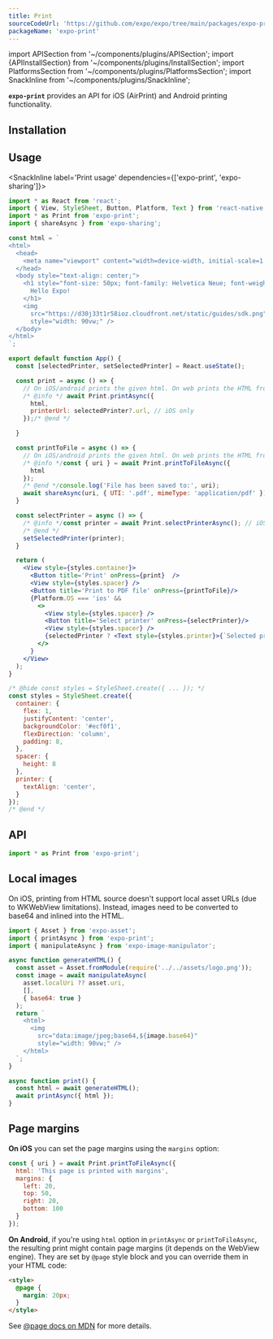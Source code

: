 ```yaml
---
title: Print
sourceCodeUrl: 'https://github.com/expo/expo/tree/main/packages/expo-print'
packageName: 'expo-print'
---
```


import APISection from '~/components/plugins/APISection';
import {APIInstallSection} from '~/components/plugins/InstallSection';
import PlatformsSection from '~/components/plugins/PlatformsSection';
import SnackInline from '~/components/plugins/SnackInline';

**`expo-print`** provides an API for iOS (AirPrint) and Android printing functionality.

<PlatformsSection android emulator ios simulator web />

## Installation

<APIInstallSection />

## Usage

<SnackInline label='Print usage' dependencies={['expo-print', 'expo-sharing']}>

```jsx
import * as React from 'react';
import { View, StyleSheet, Button, Platform, Text } from 'react-native';
import * as Print from 'expo-print';
import { shareAsync } from 'expo-sharing';

const html = `
<html>
  <head>
    <meta name="viewport" content="width=device-width, initial-scale=1.0, maximum-scale=1.0, minimum-scale=1.0, user-scalable=no" />
  </head>
  <body style="text-align: center;">
    <h1 style="font-size: 50px; font-family: Helvetica Neue; font-weight: normal;">
      Hello Expo!
    </h1>
    <img
      src="https://d30j33t1r58ioz.cloudfront.net/static/guides/sdk.png"
      style="width: 90vw;" />
  </body>
</html>
`;

export default function App() {
  const [selectedPrinter, setSelectedPrinter] = React.useState();

  const print = async () => {
    // On iOS/android prints the given html. On web prints the HTML from the current page.
    /* @info */ await Print.printAsync({
      html,
      printerUrl: selectedPrinter?.url, // iOS only
    });/* @end */

  }

  const printToFile = async () => {
    // On iOS/android prints the given html. On web prints the HTML from the current page.
    /* @info */const { uri } = await Print.printToFileAsync({
      html
    });
    /* @end */console.log('File has been saved to:', uri);
    await shareAsync(uri, { UTI: '.pdf', mimeType: 'application/pdf' });
  }

  const selectPrinter = async () => {
    /* @info */const printer = await Print.selectPrinterAsync(); // iOS only
    /* @end */
    setSelectedPrinter(printer);
  }

  return (
    <View style={styles.container}>
      <Button title='Print' onPress={print}  />
      <View style={styles.spacer} />
      <Button title='Print to PDF file' onPress={printToFile}/>
      {Platform.OS === 'ios' &&
        <>
          <View style={styles.spacer} />
          <Button title='Select printer' onPress={selectPrinter}/>
          <View style={styles.spacer} />
          {selectedPrinter ? <Text style={styles.printer}>{`Selected printer: ${selectedPrinter.name}`}</Text> : undefined}
        </>
      }
    </View>
  );
}

/* @hide const styles = StyleSheet.create({ ... }); */
const styles = StyleSheet.create({
  container: {
    flex: 1,
    justifyContent: 'center',
    backgroundColor: '#ecf0f1',
    flexDirection: 'column',
    padding: 8,
  },
  spacer: {
    height: 8
  },
  printer: {
    textAlign: 'center',
  }
});
/* @end */
```

</SnackInline>

## API

```js
import * as Print from 'expo-print';
```

<APISection packageName="expo-print" apiName="Print" />

## Local images

On iOS, printing from HTML source doesn't support local asset URLs (due to WKWebView limitations). Instead, images need to be converted to base64 and inlined into the HTML.

```js
import { Asset } from 'expo-asset';
import { printAsync } from 'expo-print';
import { manipulateAsync } from 'expo-image-manipulator';

async function generateHTML() {
  const asset = Asset.fromModule(require('../../assets/logo.png'));
  const image = await manipulateAsync(
    asset.localUri ?? asset.uri,
    [],
    { base64: true }
  );
  return `
    <html>
      <img
        src="data:image/jpeg;base64,${image.base64}"
        style="width: 90vw;" />
    </html>
  `;
}

async function print() {
  const html = await generateHTML();
  await printAsync({ html });
}
```

## Page margins

**On iOS** you can set the page margins using the `margins` option:

```js
const { uri } = await Print.printToFileAsync({
  html: 'This page is printed with margins',
  margins: {
    left: 20,
    top: 50,
    right: 20,
    bottom: 100
  }
});
```

**On Android**, if you're using `html` option in `printAsync` or `printToFileAsync`, the resulting print might contain page margins (it depends on the WebView engine).
They are set by `@page` style block and you can override them in your HTML code:

```html
<style>
  @page {
    margin: 20px;
  }
</style>
```

See [@page docs on MDN](https://developer.mozilla.org/en-US/docs/Web/CSS/@page) for more details.
